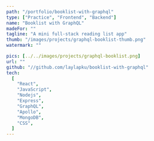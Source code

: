 ```yaml
---
path: "/portfolio/booklist-with-graphql"
type: ["Practice", "Frontend", "Backend"]
name: "Booklist with GraphQL"
madeFor: ""
tagline: "A mini full-stack reading list app"
thumb: "/images/projects/graphql-booklist-thumb.png"
watermark: ""

pics: [../../images/projects/graphql-booklist.png]
url: ""
github: "//github.com/laylapku/booklist-with-graphql"
tech:
  [
    "React",
    "JavaScript",
    "Nodejs",
    "Express",
    "GraphQL",
    "Apollo",
    "MongoDB",
    "CSS",
  ]
---
```

